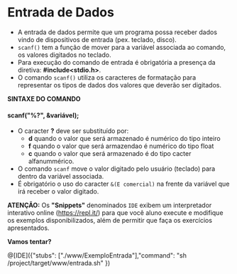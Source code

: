 # Entrada de Dados
+ A entrada de dados permite que um programa possa receber dados vindo de dispositivos de entrada (pex. teclado, disco). 
+ `scanf()` tem a função de mover para a variável associada ao comando, os valores digitados no teclado.
+ Para execução do comando de entrada é obrigatória a presença da diretiva: <strong>#include<stdio.h></strong>. 
+ O comando `scanf()` utiliza os caracteres de formatação para representar os tipos de dados dos valores que deverão ser digitados. <br />
 
**SINTAXE DO COMANDO** <br />
#### **scanf("%?", &variável);**<br />

+ O caracter **?** deve ser substituído por:
  - **d** quando o valor que será armazenado é numérico do tipo inteiro
  - **f** quando o valor que será armazendao é numérico do tipo float
  - **c** quando o valor que será armazenado é do tipo cacter alfanummérico.
+ O comando `scanf` move o valor digitado pelo usuário (teclado) para dentro da variável associada. 
+ É obrigatório o uso do caracter `&(E comercial)` na frente da variável que irá receber o valor digitado.

<strong>ATENÇÃO:</strong> Os <strong>"Snippets"</strong> denominados `IDE` exibem um interpretador interativo online (https://repl.it/) para que você aluno execute e modifique os exemplos disponibilizados, além de permitir que faça os exercícios apresentados.

<strong>Vamos tentar?</strong>

@[IDE]({"stubs": ["./www/ExemploEntrada"],"command": "sh /project/target/www/entrada.sh"
})

